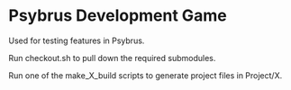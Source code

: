 Psybrus Development Game
========================

Used for testing features in Psybrus.

Run checkout.sh to pull down the required submodules.

Run one of the make_X_build scripts to generate project files in Project/X.

